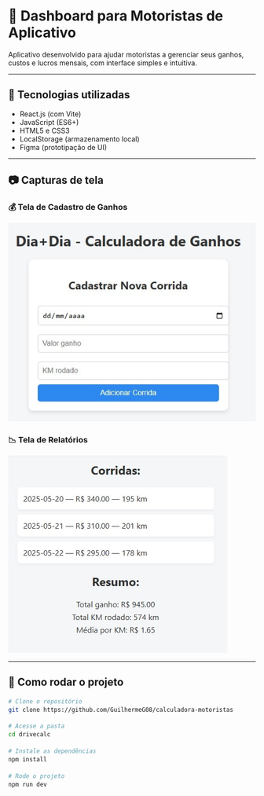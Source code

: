 # 🚗 Dashboard para Motoristas de Aplicativo

Aplicativo desenvolvido para ajudar motoristas a gerenciar seus ganhos, custos e lucros mensais, com interface simples e intuitiva.

---

## 🔧 Tecnologias utilizadas

- React.js (com Vite)
- JavaScript (ES6+)
- HTML5 e CSS3
- LocalStorage (armazenamento local)
- Figma (prototipação de UI)

---

## 📷 Capturas de tela

### 💰 Tela de Cadastro de Ganhos
![Tela de Ganhos](./assets/tela-cadastro.jpg)

### 📉 Tela de Relatórios
![Tela de Relatórios](./assets/tela-resumo.jpg)

---

## 🚀 Como rodar o projeto

```bash
# Clone o repositório
git clone https://github.com/GuilhermeG08/calculadora-motoristas

# Acesse a pasta
cd drivecalc

# Instale as dependências
npm install

# Rode o projeto
npm run dev
